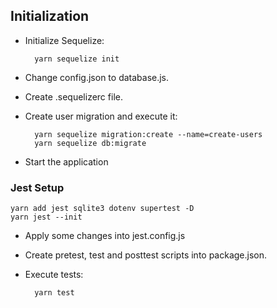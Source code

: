 ## Initialization

- Initialize Sequelize:

        yarn sequelize init

- Change config.json to database.js.

- Create .sequelizerc file.

- Create user migration and execute it:

        yarn sequelize migration:create --name=create-users
        yarn sequelize db:migrate

- Start the application

### Jest Setup

    yarn add jest sqlite3 dotenv supertest -D
    yarn jest --init

- Apply some changes into jest.config.js

- Create pretest, test and posttest scripts into package.json.

- Execute tests:

        yarn test
